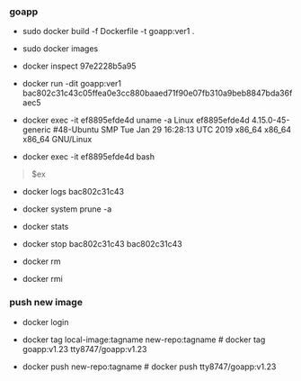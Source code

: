 ### goapp

* sudo docker build -f Dockerfile -t goapp:ver1 .

* sudo docker images
* docker inspect 97e2228b5a95

* docker run -dit goapp:ver1 \
bac802c31c43c05ffea0e3cc880baaed71f90e07fb310a9beb8847bda36faec5

* docker exec -it ef8895efde4d uname -a
Linux ef8895efde4d 4.15.0-45-generic #48-Ubuntu SMP Tue Jan 29 16:28:13 UTC 2019 x86_64 x86_64 x86_64 GNU/Linux

* docker exec -it ef8895efde4d bash
> $ex

* docker logs bac802c31c43

* docker system prune -a

* docker stats
* docker stop bac802c31c43
bac802c31c43

* docker rm
* docker rmi

### push new image
* docker login

* docker tag local-image:tagname new-repo:tagname # docker tag goapp:v1.23 tty8747/goapp:v1.23

* docker push new-repo:tagname # docker push tty8747/goapp:v1.23

